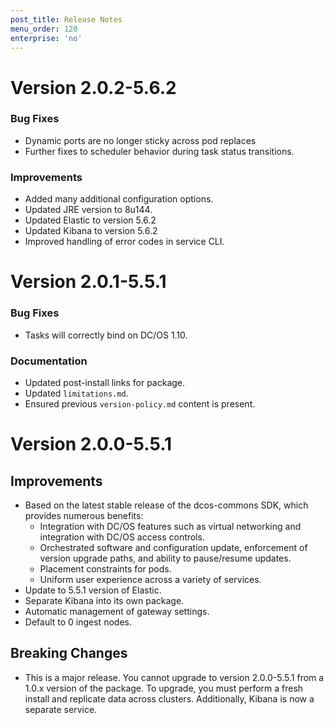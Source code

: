 ```yaml
---
post_title: Release Notes
menu_order: 120
enterprise: 'no'
---
```


# Version 2.0.2-5.6.2

### Bug Fixes

* Dynamic ports are no longer sticky across pod replaces
* Further fixes to scheduler behavior during task status transitions.

### Improvements

* Added many additional configuration options.
* Updated JRE version to 8u144.
* Updated Elastic to version 5.6.2
* Updated Kibana to version 5.6.2
* Improved handling of error codes in service CLI.


# Version 2.0.1-5.5.1

### Bug Fixes
* Tasks will correctly bind on DC/OS 1.10.

### Documentation
* Updated post-install links for package.
* Updated `limitations.md`.
* Ensured previous `version-policy.md` content is present.

# Version 2.0.0-5.5.1

## Improvements
- Based on the latest stable release of the dcos-commons SDK, which provides numerous benefits:
  - Integration with DC/OS features such as virtual networking and integration with DC/OS access controls.
  - Orchestrated software and configuration update, enforcement of version upgrade paths, and ability to pause/resume updates.
  - Placement constraints for pods.
  - Uniform user experience across a variety of services.
- Update to 5.5.1 version of Elastic.
- Separate Kibana into its own package.
- Automatic management of gateway settings.
- Default to 0 ingest nodes.

## Breaking Changes
- This is a major release.  You cannot upgrade to version 2.0.0-5.5.1 from a 1.0.x version of the package.  To upgrade, you must perform a fresh install and replicate data across clusters. Additionally, Kibana is now a separate service.
